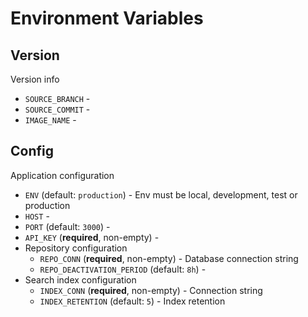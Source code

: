 # Environment Variables

## Version

Version info

 - `SOURCE_BRANCH` - 
 - `SOURCE_COMMIT` - 
 - `IMAGE_NAME` - 

## Config

Application configuration

 - `ENV` (default: `production`) - Env must be local, development, test or production
 - `HOST` - 
 - `PORT` (default: `3000`) - 
 - `API_KEY` (**required**, non-empty) - 
 - Repository configuration
   - `REPO_CONN` (**required**, non-empty) - Database connection string
   - `REPO_DEACTIVATION_PERIOD` (default: `8h`) - 
 - Search index configuration
   - `INDEX_CONN` (**required**, non-empty) - Connection string
   - `INDEX_RETENTION` (default: `5`) - Index retention
